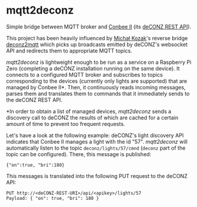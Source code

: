 # mqtt2deconz
Simple bridge between MQTT broker and [Conbee II](https://phoscon.de/en/conbee2) (its [deCONZ REST API](https://dresden-elektronik.github.io/deconz-rest-doc/endpoints/lights/)).

This project has been heavily influenced by [Michał Kozak](https://github.com/mikozak)'s reverse bridge [deconz2mqtt](https://github.com/mikozak/deconz2mqtt) which picks up broadcasts emitted by deCONZ's websocket API and redirects them to appropriate MQTT topics. 

*mqtt2deconz* is lightweight enough to be run as a service on a Raspberry Pi Zero (completing a deCONZ installation running on the same device). 
It connects to a configured MQTT broker and subscribes to topics corresponding to the devices (currently only lights are supported) that are managed by Conbee II\*. Then, it continuously reads incoming messages, parses them and translates them to commands that it immediately sends to the deCONZ REST API.

\*In order to obtain a list of managed devices, *mqtt2deconz* sends a discovery call to deCONZ the results of which are cached for a certain amount of time to prevent too frequent requests.

Let's have a look at the following example:
deCONZ's light discovery API indicates that Conbee II manages a light with the id "57". *mqtt2deconz* will automatically listen to the topic `deconz/lights/57/cmnd` (`deconz` part of the topic can be configured). There, this message is published:
```
{"on":true, "bri":180}
```
This messages is translated into the following PUT request to the deCONZ API:
```
PUT http://<deCONZ-REST-URI>/api/<apikey>/lights/57
Payload: { "on": true, "bri": 180 }
```
